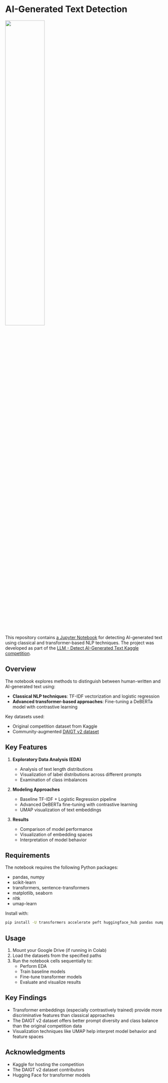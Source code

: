 # AI-Generated Text Detection

<img src="https://raw.githubusercontent.com/JonMcEntee/student-essay-ai-text-detection/refs/heads/main/ai-text-detection.png" width="50%" height="50%">

This repository contains [a Jupyter Notebook](https://github.com/JonMcEntee/student-essay-ai-text-detection/blob/main/AI_generated_Text_Detection.ipynb) for detecting AI-generated text using classical and transformer-based NLP techniques. The project was developed as part of the [LLM - Detect AI-Generated Text Kaggle competition](https://www.kaggle.com/c/llm-detect-ai-generated-text).

## Overview

The notebook explores methods to distinguish between human-written and AI-generated text using:

- **Classical NLP techniques**: TF-IDF vectorization and logistic regression
- **Advanced transformer-based approaches**: Fine-tuning a DeBERTa model with contrastive learning

Key datasets used:
- Original competition dataset from Kaggle
- Community-augmented [DAIGT v2 dataset](https://www.kaggle.com/datasets/thedrcat/daigt-v2-train-dataset)

## Key Features

1. **Exploratory Data Analysis (EDA)**
   - Analysis of text length distributions
   - Visualization of label distributions across different prompts
   - Examination of class imbalances

2. **Modeling Approaches**
   - Baseline TF-IDF + Logistic Regression pipeline
   - Advanced DeBERTa fine-tuning with contrastive learning
   - UMAP visualization of text embeddings

3. **Results**
   - Comparison of model performance
   - Visualization of embedding spaces
   - Interpretation of model behavior

## Requirements

The notebook requires the following Python packages:
- pandas, numpy
- scikit-learn
- transformers, sentence-transformers
- matplotlib, seaborn
- nltk
- umap-learn

Install with:
```bash
pip install -U transformers accelerate peft huggingface_hub pandas numpy scikit-learn matplotlib seaborn nltk umap-learn
```

## Usage

1. Mount your Google Drive (if running in Colab)
2. Load the datasets from the specified paths
3. Run the notebook cells sequentially to:
   - Perform EDA
   - Train baseline models
   - Fine-tune transformer models
   - Evaluate and visualize results

## Key Findings

- Transformer embeddings (especially contrastively trained) provide more discriminative features than classical approaches
- The DAIGT v2 dataset offers better prompt diversity and class balance than the original competition data
- Visualization techniques like UMAP help interpret model behavior and feature spaces

## Acknowledgments

- Kaggle for hosting the competition
- The DAIGT v2 dataset contributors
- Hugging Face for transformer models
